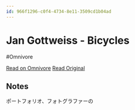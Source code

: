 ```yaml
---
id: 966f1296-c0f4-4734-8e11-3509cd1b04ad
---
```


# Jan Gottweiss - Bicycles
#Omnivore

[Read on Omnivore](https://omnivore.app/me/jan-gottweiss-bicycles-190a2bbe557)
[Read Original](https://gottweiss.photography/bicycles)

## Notes

ポートフォリオ、フォトグラファーの

